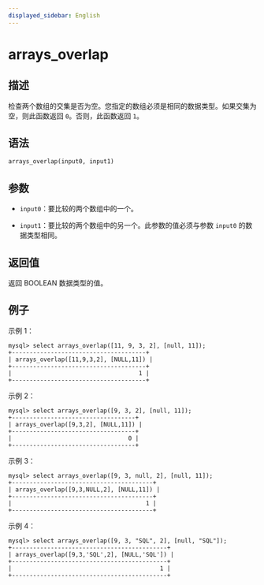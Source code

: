 ```yaml
---
displayed_sidebar: English
---
```


# arrays_overlap

## 描述

检查两个数组的交集是否为空。您指定的数组必须是相同的数据类型。如果交集为空，则此函数返回 `0`。否则，此函数返回 `1`。

## 语法

```Haskell
arrays_overlap(input0, input1)
```

## 参数

- `input0`：要比较的两个数组中的一个。

- `input1`：要比较的两个数组中的另一个。此参数的值必须与参数 `input0` 的数据类型相同。

## 返回值

返回 BOOLEAN 数据类型的值。

## 例子

示例 1：

```Plain
mysql> select arrays_overlap([11, 9, 3, 2], [null, 11]);
+--------------------------------------+
| arrays_overlap([11,9,3,2], [NULL,11]) |
+--------------------------------------+
|                                    1 |
+--------------------------------------+
```

示例 2：

```Plain
mysql> select arrays_overlap([9, 3, 2], [null, 11]);
+-----------------------------------+
| arrays_overlap([9,3,2], [NULL,11]) |
+-----------------------------------+
|                                 0 |
+-----------------------------------+
```

示例 3：

```Plain
mysql> select arrays_overlap([9, 3, null, 2], [null, 11]);
+----------------------------------------+
| arrays_overlap([9,3,NULL,2], [NULL,11]) |
+----------------------------------------+
|                                      1 |
+----------------------------------------+
```

示例 4：

```Plain
mysql> select arrays_overlap([9, 3, "SQL", 2], [null, "SQL"]);
+--------------------------------------------+
| arrays_overlap([9,3,'SQL',2], [NULL,'SQL']) |
+--------------------------------------------+
|                                          1 |
+--------------------------------------------+
```